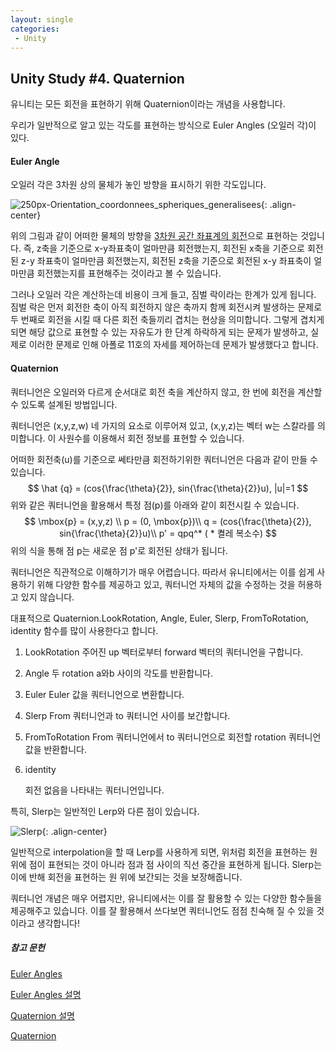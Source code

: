 ```yaml
---
layout: single
categories:
 - Unity
---
```


## Unity Study \#4. Quaternion



유니티는 모든 회전을 표현하기 위해 Quaternion이라는 개념을 사용합니다.

우리가 일반적으로 알고 있는 각도를 표현하는 방식으로 Euler Angles (오일러 각)이 있다.

#### Euler Angle

오일러 각은 3차원 상의 물체가 놓인 방향을 표시하기 위한 각도입니다. 

![250px-Orientation_coordonnees_spheriques_generalisees](https://user-images.githubusercontent.com/28036481/113983976-8b4bb900-9885-11eb-98ab-4de0f7100450.png){: .align-center}

위의 그림과 같이 어떠한 물체의 방향을 <u>3차원 공간 좌표계의 회전</u>으로 표현하는 것입니다. 즉, z축을 기준으로 x-y좌표축이 얼마만큼 회전했는지, 회전된 x축을 기준으로 회전된 z-y 좌표축이 얼마만큼 회전했는지, 회전된 z축을 기준으로 회전된 x-y 좌표축이 얼마만큼 회전했는지를 표현해주는 것이라고 볼 수 있습니다.

그러나 오일러 각은 계산하는데 비용이 크게 들고, 짐벌 락이라는 한계가 있게 됩니다. 짐벌 락은 먼저 회전한 축이 아직 회전하지 않은 축까지 함께 회전시켜 발생하는 문제로 두 번째로 회전을 시킬 때 다른 회전 축들끼리 겹치는 현상을 의미합니다. 그렇게 겹치게 되면 해당 값으로 표현할 수 있는 자유도가 한 단계 하락하게 되는 문제가 발생하고, 실제로 이러한 문제로 인해 아폴로 11호의 자세를 제어하는데 문제가 발생했다고 합니다.

#### Quaternion

쿼터니언은 오일러와 다르게 순서대로 회전 축을 계산하지 않고, 한 번에 회전을 계산할 수 있도록 설계된 방법입니다. 

쿼터니언은 (x,y,z,w) 네 가지의 요소로 이루어져 있고, (x,y,z)는 벡터 w는 스칼라를 의미합니다. 이 사원수를 이용해서 회전 정보를 표현할 수 있습니다.

 어떠한 회전축(u)를 기준으로 쎄타만큼 회전하기위한 쿼터니언은 다음과 같이 만들 수 있습니다.
$$
\hat {q} = (cos{\frac{\theta}{2}}, sin{\frac{\theta}{2}}u),		|u|=1
$$
위와 같은 쿼터니언을 활용해서 특정 점(p)를 아래와 같이 회전시킬 수 있습니다. 
$$
\mbox{p} = (x,y,z) \\
p = (0, \mbox{p})\\
q = (cos{\frac{\theta}{2}}, sin{\frac{\theta}{2}}u)\\
p' = qpq^* ( * 켤레 복소수)
$$
위의 식을 통해 점 p는 새로운 점 p'로 회전된 상태가 됩니다. 

쿼터니언은 직관적으로 이해하기가 매우 어렵습니다. 따라서 유니티에서는 이를 쉽게 사용하기 위해 다양한 함수를 제공하고 있고, 쿼터니언 자체의 값을 수정하는 것을 허용하고 있지 않습니다. 

대표적으로 Quaternion.LookRotation, Angle, Euler, Slerp, FromToRotation, identity 함수를 많이 사용한다고 합니다.

1. LookRotation
   주어진 up 벡터로부터 forward 벡터의 쿼터니언을 구합니다.

2. Angle
   두 rotation a와b 사이의 각도를 반환합니다.

3. Euler
   Euler 값을 쿼터니언으로 변환합니다.

4. Slerp
   From 쿼터니언과 to 쿼터니언 사이를 보간합니다.

5. FromToRotation
   From 쿼터니언에서 to 쿼터니언으로 회전할 rotation 쿼터니언 값을 반환합니다.

6. identity

   회전 없음을 나타내는 쿼터니언입니다.



특히, Slerp는 일반적인 Lerp와 다른 점이 있습니다. 

![Slerp](https://user-images.githubusercontent.com/28036481/113990966-f6e55480-988c-11eb-815f-726bd25cc9df.PNG){: .align-center}

일반적으로 interpolation을 할 때 Lerp를 사용하게 되면, 위처럼 회전을 표현하는 원 위에 점이 표현되는 것이 아니라 점과 점 사이의 직선 중간을 표현하게 됩니다. Slerp는 이에 반해 회전을 표현하는 원 위에 보간되는 것을 보장해줍니다.

쿼터니언 개념은 매우 어렵지만, 유니티에서는 이를 잘 활용할 수 있는 다양한 함수들을 제공해주고 있습니다. 이를 잘 활용해서 쓰다보면 쿼터니언도 점점 친숙해 질 수 있을 것이라고 생각합니다!



##### 참고 문헌

[Euler Angles](https://ko.wikipedia.org/wiki/%EC%98%A4%EC%9D%BC%EB%9F%AC_%EA%B0%81)

[Euler Angles 설명](https://m.blog.naver.com/PostView.nhn?blogId=dj3630&logNo=221447943453&proxyReferer=https:%2F%2Fwww.google.com%2F)

[Quaternion 설명](https://www.youtube.com/watch?v=_nJLDmue0h4)

[ Quaternion](https://docs.unity3d.com/kr/530/ScriptReference/Quaternion.html)

